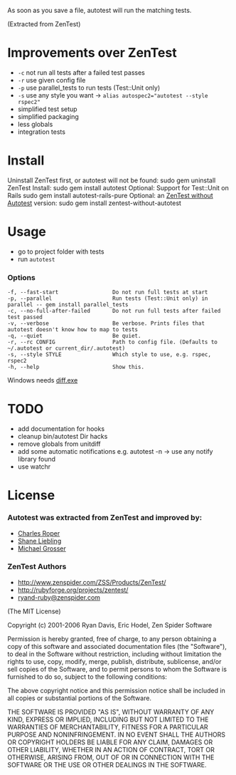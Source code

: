 As soon as you save a file, autotest will run the matching tests.

(Extracted from ZenTest)

Improvements over ZenTest
=========================
 - `-c` not run all tests after a failed test passes
 - `-r` use given config file
 - `-p` use parallel_tests to run tests (Test::Unit only)
 - `-s` use any style you want -> `alias autospec2="autotest --style rspec2"`
 - simplified test setup
 - simplified packaging
 - less globals
 - integration tests

Install
=======
Uninstall ZenTest first, or autotest will not be found:
    sudo gem uninstall ZenTest
Install:
    sudo gem install autotest
Optional: Support for Test::Unit on Rails
    sudo gem install autotest-rails-pure
Optional: an [ZenTest without Autotest](http://github.com/grosser/zentest) version:
    sudo gem install zentest-without-autotest


Usage
=====
 - go to project folder with tests
 - run `autotest`

### Options
    -f, --fast-start                 Do not run full tests at start
    -p, --parallel                   Run tests (Test::Unit only) in parallel -- gem install parallel_tests
    -c, --no-full-after-failed       Do not run full tests after failed test passed
    -v, --verbose                    Be verbose. Prints files that autotest doesn't know how to map to tests
    -q, --quiet                      Be quiet.
    -r, --rc CONFIG                  Path to config file. (Defaults to ~/.autotest or current_dir/.autotest)
    -s, --style STYLE                Which style to use, e.g. rspec, rspec2
    -h, --help                       Show this.

Windows needs [diff.exe](http://gnuwin32.sourceforge.net/packages.html)

TODO
====
 - add documentation for hooks
 - cleanup bin/autotest Dir hacks
 - remove globals from unitdiff
 - add some automatic notifications e.g. autotest -n -> use any notify library found
 - use watchr


License
=======

### Autotest was extracted from ZenTest and improved by:
 - [Charles Roper](http://twitter.com/charlesroper)
 - [Shane Liebling](http://github.com/shanel)
 - [Michael Grosser](http://grosser.it)

### ZenTest Authors
 - http://www.zenspider.com/ZSS/Products/ZenTest/
 - http://rubyforge.org/projects/zentest/
 - ryand-ruby@zenspider.com


(The MIT License)

Copyright (c) 2001-2006 Ryan Davis, Eric Hodel, Zen Spider Software

Permission is hereby granted, free of charge, to any person obtaining
a copy of this software and associated documentation files (the
"Software"), to deal in the Software without restriction, including
without limitation the rights to use, copy, modify, merge, publish,
distribute, sublicense, and/or sell copies of the Software, and to
permit persons to whom the Software is furnished to do so, subject to
the following conditions:

The above copyright notice and this permission notice shall be
included in all copies or substantial portions of the Software.

THE SOFTWARE IS PROVIDED "AS IS", WITHOUT WARRANTY OF ANY KIND,
EXPRESS OR IMPLIED, INCLUDING BUT NOT LIMITED TO THE WARRANTIES OF
MERCHANTABILITY, FITNESS FOR A PARTICULAR PURPOSE AND NONINFRINGEMENT.
IN NO EVENT SHALL THE AUTHORS OR COPYRIGHT HOLDERS BE LIABLE FOR ANY
CLAIM, DAMAGES OR OTHER LIABILITY, WHETHER IN AN ACTION OF CONTRACT,
TORT OR OTHERWISE, ARISING FROM, OUT OF OR IN CONNECTION WITH THE
SOFTWARE OR THE USE OR OTHER DEALINGS IN THE SOFTWARE.